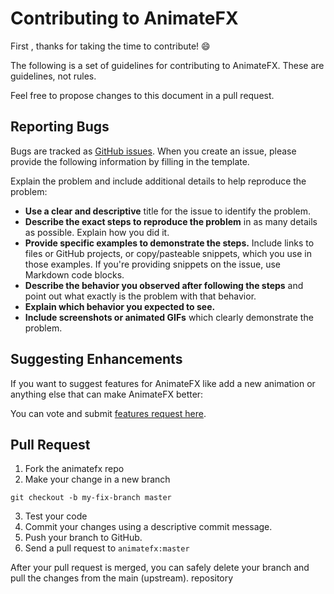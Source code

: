# Contributing to AnimateFX


First , thanks for taking the time to contribute! :smile:

The following is a set of guidelines for contributing to AnimateFX. These are  guidelines, not rules. 

Feel free to propose changes to this document in a pull request.

## Reporting Bugs

Bugs are tracked as [GitHub issues](https://github.com/Typhon0/AnimateFX/issues).  When you create an issue, please provide the following information by filling in the template.

Explain the problem and include additional details to help reproduce the problem:

* **Use a clear and descriptive** title for the issue to identify the problem.
* **Describe the exact steps to reproduce the problem** in as many details as possible. Explain how you did it. 
* **Provide specific examples to demonstrate the steps.** Include links to files or GitHub projects, or copy/pasteable snippets, which you use in those examples. If you're providing snippets on the issue, use Markdown code blocks.
* **Describe the behavior you observed after following the steps** and point out what exactly is the problem with that behavior.
* **Explain which behavior you expected to see.**
* **Include screenshots or animated GIFs** which clearly demonstrate the problem.

## Suggesting Enhancements

If you want to suggest features for AnimateFX like add a new animation or anything else that can make AnimateFX better:

You can vote and submit [features request here](https://animatefx.featureupvote.com).

## Pull Request

1. Fork the animatefx repo
2. Make your change in a new branch

``git checkout -b my-fix-branch master``

3. Test your code
4. Commit your changes using a descriptive commit message.
5. Push your branch to GitHub.
6. Send a pull request to `animatefx:master`

After your pull request is merged, you can safely delete your branch and pull the changes from the main (upstream). repository
